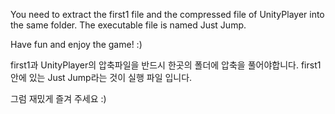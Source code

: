 You need to extract the first1 file and the compressed file of UnityPlayer into the same folder. 
The executable file is named Just Jump.

Have fun and enjoy the game! :)

first1과 UnityPlayer의 압축파일을 반드시 한곳의 폴더에 압축을 풀어야합니다.
first1안에 있는 Just Jump라는 것이 실행 파일 입니다.

그럼 재밌게 즐겨 주세요 :)
